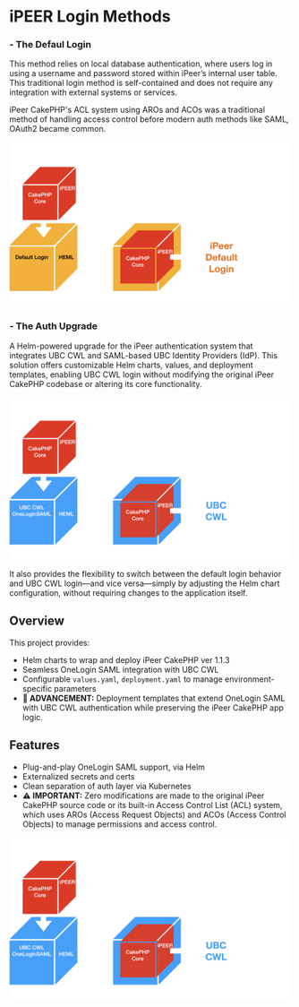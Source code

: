 # iPEER Login Methods

### - The Defaul Login

This method relies on local database authentication, where users log in using a username and password stored within iPeer’s internal user table. This traditional login method is self-contained and does not require any integration with external systems or services.

iPeer CakePHP's ACL system using AROs and ACOs was a traditional method of handling access control before modern auth methods like SAML, OAuth2 became common.

![alt text](image-1.png)

### - The Auth Upgrade 

A Helm-powered upgrade for the iPeer authentication system that integrates UBC CWL and SAML-based UBC Identity Providers (IdP). This solution offers customizable Helm charts, values, and deployment templates, enabling UBC CWL login without modifying the original iPeer CakePHP codebase or altering its core functionality.

![alt text](image-2.png)

It also provides the flexibility to switch between the default login behavior and UBC CWL login—and vice versa—simply by adjusting the Helm chart configuration, without requiring changes to the application itself.


## Overview

This project provides:

-  Helm charts to wrap and deploy iPeer CakePHP ver 1.1.3
-  Seamless OneLogin SAML integration with UBC CWL 
-  Configurable `values.yaml`, `deployment.yaml` to manage environment-specific parameters
-  **🚀 ADVANCEMENT:** Deployment templates that extend OneLogin SAML with UBC CWL authentication while preserving the iPeer CakePHP app logic.

## Features

- Plug-and-play OneLogin SAML support, via Helm
- Externalized secrets and certs
- Clean separation of auth layer via Kubernetes
- **⚠️ IMPORTANT:** Zero modifications are made to the original iPeer CakePHP source code or its built-in Access Control List (ACL) system, which uses AROs (Access Request Objects) and ACOs (Access Control Objects) to manage permissions and access control.


![alt text](image-2.png)

